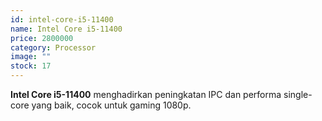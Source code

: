 ```yaml
---
id: intel-core-i5-11400
name: Intel Core i5-11400
price: 2800000
category: Processor
image: ""
stock: 17
---
```


**Intel Core i5-11400** menghadirkan peningkatan IPC dan performa single-core yang baik, cocok untuk gaming 1080p.
